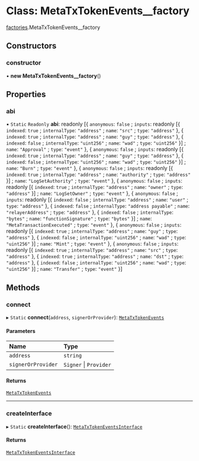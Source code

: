 # Class: MetaTxTokenEvents\_\_factory

[factories](../modules/factories.md).MetaTxTokenEvents__factory

## Constructors

### constructor

• **new MetaTxTokenEvents__factory**()

## Properties

### abi

▪ `Static` `Readonly` **abi**: readonly [{ `anonymous`: ``false`` ; `inputs`: readonly [{ `indexed`: ``true`` ; `internalType`: ``"address"`` ; `name`: ``"src"`` ; `type`: ``"address"``  }, { `indexed`: ``true`` ; `internalType`: ``"address"`` ; `name`: ``"guy"`` ; `type`: ``"address"``  }, { `indexed`: ``false`` ; `internalType`: ``"uint256"`` ; `name`: ``"wad"`` ; `type`: ``"uint256"``  }] ; `name`: ``"Approval"`` ; `type`: ``"event"``  }, { `anonymous`: ``false`` ; `inputs`: readonly [{ `indexed`: ``true`` ; `internalType`: ``"address"`` ; `name`: ``"guy"`` ; `type`: ``"address"``  }, { `indexed`: ``false`` ; `internalType`: ``"uint256"`` ; `name`: ``"wad"`` ; `type`: ``"uint256"``  }] ; `name`: ``"Burn"`` ; `type`: ``"event"``  }, { `anonymous`: ``false`` ; `inputs`: readonly [{ `indexed`: ``true`` ; `internalType`: ``"address"`` ; `name`: ``"authority"`` ; `type`: ``"address"``  }] ; `name`: ``"LogSetAuthority"`` ; `type`: ``"event"``  }, { `anonymous`: ``false`` ; `inputs`: readonly [{ `indexed`: ``true`` ; `internalType`: ``"address"`` ; `name`: ``"owner"`` ; `type`: ``"address"``  }] ; `name`: ``"LogSetOwner"`` ; `type`: ``"event"``  }, { `anonymous`: ``false`` ; `inputs`: readonly [{ `indexed`: ``false`` ; `internalType`: ``"address"`` ; `name`: ``"user"`` ; `type`: ``"address"``  }, { `indexed`: ``false`` ; `internalType`: ``"address payable"`` ; `name`: ``"relayerAddress"`` ; `type`: ``"address"``  }, { `indexed`: ``false`` ; `internalType`: ``"bytes"`` ; `name`: ``"functionSignature"`` ; `type`: ``"bytes"``  }] ; `name`: ``"MetaTransactionExecuted"`` ; `type`: ``"event"``  }, { `anonymous`: ``false`` ; `inputs`: readonly [{ `indexed`: ``true`` ; `internalType`: ``"address"`` ; `name`: ``"guy"`` ; `type`: ``"address"``  }, { `indexed`: ``false`` ; `internalType`: ``"uint256"`` ; `name`: ``"wad"`` ; `type`: ``"uint256"``  }] ; `name`: ``"Mint"`` ; `type`: ``"event"``  }, { `anonymous`: ``false`` ; `inputs`: readonly [{ `indexed`: ``true`` ; `internalType`: ``"address"`` ; `name`: ``"src"`` ; `type`: ``"address"``  }, { `indexed`: ``true`` ; `internalType`: ``"address"`` ; `name`: ``"dst"`` ; `type`: ``"address"``  }, { `indexed`: ``false`` ; `internalType`: ``"uint256"`` ; `name`: ``"wad"`` ; `type`: ``"uint256"``  }] ; `name`: ``"Transfer"`` ; `type`: ``"event"``  }]

## Methods

### connect

▸ `Static` **connect**(`address`, `signerOrProvider`): [`MetaTxTokenEvents`](../interfaces/MetaTxTokenEvents.md)

#### Parameters

| Name | Type |
| :------ | :------ |
| `address` | `string` |
| `signerOrProvider` | `Signer` \| `Provider` |

#### Returns

[`MetaTxTokenEvents`](../interfaces/MetaTxTokenEvents.md)

___

### createInterface

▸ `Static` **createInterface**(): [`MetaTxTokenEventsInterface`](../interfaces/MetaTxTokenEventsInterface.md)

#### Returns

[`MetaTxTokenEventsInterface`](../interfaces/MetaTxTokenEventsInterface.md)
